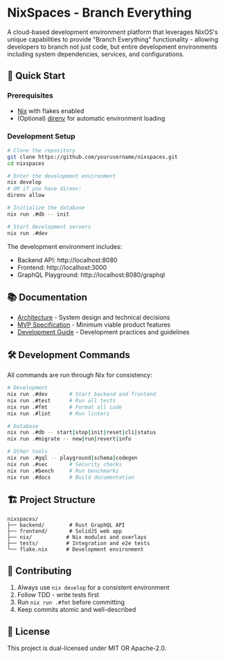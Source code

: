 # NixSpaces - Branch Everything

A cloud-based development environment platform that leverages NixOS's unique capabilities to provide "Branch Everything" functionality - allowing developers to branch not just code, but entire development environments including system dependencies, services, and configurations.

## 🚀 Quick Start

### Prerequisites
- [Nix](https://nixos.org/download.html) with flakes enabled
- (Optional) [direnv](https://direnv.net/) for automatic environment loading

### Development Setup

```bash
# Clone the repository
git clone https://github.com/yourusername/nixspaces.git
cd nixspaces

# Enter the development environment
nix develop
# OR if you have direnv:
direnv allow

# Initialize the database
nix run .#db -- init

# Start development servers
nix run .#dev
```

The development environment includes:
- Backend API: http://localhost:8080
- Frontend: http://localhost:3000
- GraphQL Playground: http://localhost:8080/graphql

## 📚 Documentation

- [Architecture](./docs/ARCHITECTURE.md) - System design and technical decisions
- [MVP Specification](./docs/MVP_SPEC.md) - Minimum viable product features
- [Development Guide](./CLAUDE.md) - Development practices and guidelines

## 🛠️ Development Commands

All commands are run through Nix for consistency:

```bash
# Development
nix run .#dev       # Start backend and frontend
nix run .#test      # Run all tests
nix run .#fmt       # Format all code
nix run .#lint      # Run linters

# Database
nix run .#db -- start|stop|init|reset|cli|status
nix run .#migrate -- new|run|revert|info

# Other tools
nix run .#gql -- playground|schema|codegen
nix run .#sec       # Security checks
nix run .#bench     # Run benchmarks
nix run .#docs      # Build documentation
```

## 🏗️ Project Structure

```
nixspaces/
├── backend/        # Rust GraphQL API
├── frontend/       # SolidJS web app
├── nix/           # Nix modules and overlays
├── tests/         # Integration and e2e tests
└── flake.nix      # Development environment
```

## 🤝 Contributing

1. Always use `nix develop` for a consistent environment
2. Follow TDD - write tests first
3. Run `nix run .#fmt` before committing
4. Keep commits atomic and well-described

## 📄 License

This project is dual-licensed under MIT OR Apache-2.0.